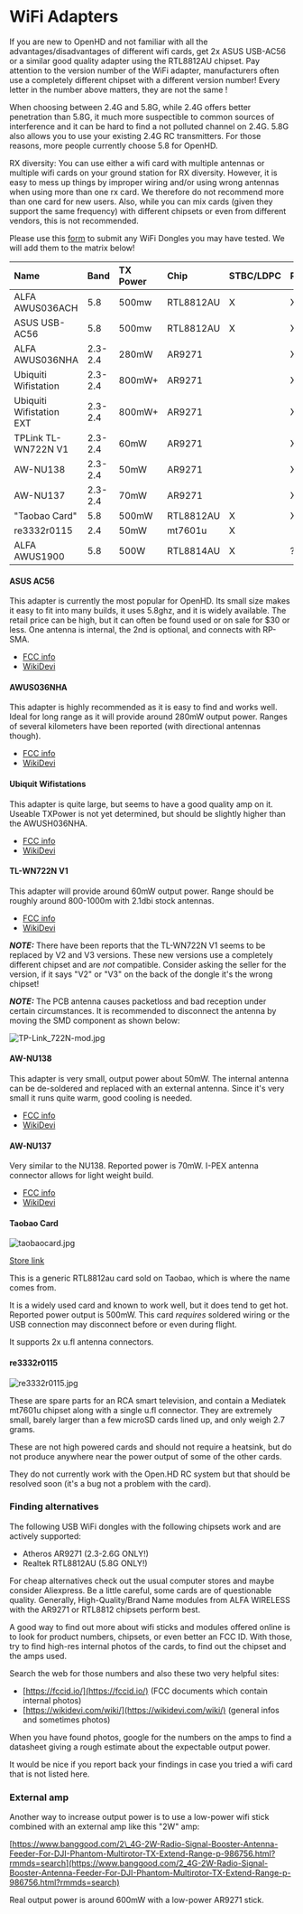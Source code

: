 # WiFi Adapters

If you are new to OpenHD and not familiar with all the advantages/disadvantages of different wifi cards, get 2x ASUS USB-AC56 or a similar good quality adapter using the RTL8812AU chipset.
Pay attention to the version number of the WiFi adapter, manufacturers often use a completely different chipset with a different version number! Every letter in the number above matters, they are not the same !

When choosing between 2.4G and 5.8G, while 2.4G offers better penetration than 5.8G, it much more suspectible to common sources of interference and it can be hard to find a not polluted channel on 2.4G. 5.8G also allows you to use your existing 2.4G RC transmitters. For those reasons, more people currently choose 5.8 for OpenHD.

RX diversity:
You can use either a wifi card with multiple antennas or multiple wifi cards on your ground station for RX diversity. However, it is easy to mess up things by improper wiring and/or using wrong antennas when using more than one rx card. We therefore do not recommend more than one card for new users.
Also, while you can mix cards (given they support the same frequency) with different chipsets or even from different vendors, this is not recommended.

Please use this [form](https://docs.google.com/forms/d/e/1FAIpQLSd_03vS1duD0oFZp42enOvZxElc2p3ghEwpEpJphieajb2lJQ/viewform) to submit any WiFi Dongles you may have tested. We will add them to the matrix below!

| Name | Band | TX Power | Chip | STBC/LDPC | RC | Need Heatsink | Antennas |
| :--- | :--- | :--- | :--- | :--- | :--- | :--- | :--- |
| ALFA AWUS036ACH | 5.8 | 500mw | RTL8812AU | X | X |  | 2x RP-SMA |
| ASUS USB-AC56 | 5.8 | 500mw | RTL8812AU | X | X |  | 2x RP-SMA |
| ALFA AWUS036NHA | 2.3-2.4 | 280mW | AR9271 |  | X |  | 1x RP-SMA |
| Ubiquiti Wifistation | 2.3-2.4 | 800mW+ | AR9271 |  | X |  | 1x RP-SMA |
| Ubiquiti Wifistation EXT | 2.3-2.4 | 800mW+ | AR9271 |  | X |  | 1x RP-SMA |
| TPLink TL-WN722N V1 | 2.3-2.4 | 60mW | AR9271 |  | X |  | 1x RP-SMA |
| AW-NU138 | 2.3-2.4 | 50mW | AR9271 |  | X | X | 1x Internal |
| AW-NU137 | 2.3-2.4 | 70mW | AR9271 |  | X |  | 1x u.fl |
| "Taobao Card" | 5.8 | 500mW | RTL8812AU | X | X | X | 2x u.fl |
| re3332r0115 | 2.4 | 50mW | mt7601u | X |  |  | 1x u.fl |
| ALFA AWUS1900 | 5.8 | 500W | RTL8814AU | X | ? |  | 4x RP-SMA |

#### **ASUS AC56**

This adapter is currently the most popular for OpenHD. Its small size makes it easy to fit into many builds, it uses 5.8ghz, and it is widely available. The retail price can be high, but it can often be found used or on sale for $30 or less. One antenna is internal, the 2nd is optional, and connects with RP-SMA.

* [FCC info](https://fccid.io/MSQ-USBAC56)
* [WikiDevi](https://deviwiki.com/wiki/ASUS_USB-AC56)

#### **AWUS036NHA**

This adapter is highly recommended as it is easy to find and works well. Ideal for long range as it will provide around 280mW output power. Ranges of several kilometers have been reported \(with directional antennas though\).

* [FCC info](https://apps.fcc.gov/oetcf/eas/reports/ViewExhibitReport.cfm?mode=Exhibits&RequestTimeout=500&calledFromFrame=Y&application_id=G%2Bnb%2FcnfLEByfpIAnz2OrQ%3D%3D&fcc_id=UQ23668)
* [WikiDevi](https://wikidevi.com/wiki/ALFA_Network_AWUS036NHA)

#### **Ubiquit Wifistations**

This adapter is quite large, but seems to have a good quality amp on it. Useable TXPower is not yet determined, but should be slightly higher than the AWUSH036NHA.

* [FCC info](https://apps.fcc.gov/oetcf/eas/reports/ViewExhibitReport.cfm?mode=Exhibits&RequestTimeout=500&calledFromFrame=Y&application_id=KhauP%2FSwGKHZGHiW1vSYvA%3D%3D&fcc_id=SWX-M2USB)
* [WikiDevi](https://wikidevi.com/wiki/Ubiquiti_Networks_WiFiStation_EXT)

#### **TL-WN722N V1**

This adapter will provide around 60mW output power. Range should be roughly around 800-1000m with 2.1dbi stock antennas.

* [FCC info](https://apps.fcc.gov/oetcf/eas/reports/ViewExhibitReport.cfm?mode=Exhibits&RequestTimeout=500&calledFromFrame=Y&application_id=%2BnZ3HSATHmzb0LSclLcZxA%3D%3D&fcc_id=TE7WN722NV2)
* [WikiDevi](https://wikidevi.com/wiki/TP-LINK_TL-WN722N_v1.x)

_**NOTE:**_ There have been reports that the TL-WN722N V1 seems to be replaced by V2 and V3 versions. These new versions use a completely different chipset and are _not_ compatible. Consider asking the seller for the version, if it says "V2" or "V3" on the back of the dongle it's the wrong chipset!

_**NOTE:**_ The PCB antenna causes packetloss and bad reception under certain circumstances. It is recommended to disconnect the antenna by moving the SMD component as shown below: 

![TP-Link\_722N-mod.jpg](https://github.com/HD-Fpv/Open.HD/raw/master/wiki-content/Hardware_Supported%20WiFi%20adapters/TP-Link_722N-mod.jpg)

#### AW-NU138

This adapter is very small, output power about 50mW. The internal antenna can be de-soldered and replaced with an external antenna. Since it's very small it runs quite warm, good cooling is needed.

* [FCC info](https://apps.fcc.gov/oetcf/eas/reports/ViewExhibitReport.cfm?mode=Exhibits&RequestTimeout=500&calledFromFrame=Y&application_id=ykivyt9MWET01uFkCm0wFQ%3D%3D&fcc_id=TLZ-NU138)
* [WikiDevi](https://wikidevi.com/wiki/AzureWave_AW-NU138)

#### AW-NU137

Very similar to the NU138. Reported power is 70mW. I-PEX antenna connector allows for light weight build.

* [FCC info](https://apps.fcc.gov/oetcf/eas/reports/ViewExhibitReport.cfm?mode=Exhibits&RequestTimeout=500&calledFromFrame=Y&application_id=jytSwagyYGHU0hdXERQMgw%3D%3D&fcc_id=TLZ-NU137)
* [WikiDevi](https://wikidevi.com/wiki/AzureWave_AW-NU137)

#### Taobao Card

![taobaocard.jpg](https://github.com/HD-Fpv/Open.HD/raw/master/wiki-content/Hardware_Supported%20WiFi%20adapters/taobaocard.jpg)

[Store link](https://a.aliexpress.com/_rIjofM)

This is a generic RTL8812au card sold on Taobao, which is where the name comes from.

It is a widely used card and known to work well, but it does tend to get hot. Reported power output is 500mW. This card _requires_ soldered wiring or the USB connection may disconnect before or even during flight.

It supports 2x u.fl antenna connectors.

#### re3332r0115

![re3332r0115.jpg](https://github.com/HD-Fpv/Open.HD/raw/master/wiki-content/Hardware_Supported%20WiFi%20adapters/re3332r0115.jpg)

These are spare parts for an RCA smart television, and contain a Mediatek mt7601u chipset along with a single u.fl connector. They are extremely small, barely larger than a few microSD cards lined up, and only weigh 2.7 grams.

These are not high powered cards and should not require a heatsink, but do not produce anywhere near the power output of some of the other cards.

They do not currently work with the Open.HD RC system but that should be resolved soon \(it's a bug not a problem with the card\).

### Finding alternatives

The following USB WiFi dongles with the following chipsets work and are actively supported:

* Atheros AR9271 \(2.3-2.6G ONLY!\)
* Realtek RTL8812AU \(5.8G ONLY!\)

For cheap alternatives check out the usual computer stores and maybe consider Aliexpress. Be a little careful, some cards are of questionable quality. Generally, High-Quality/Brand Name modules from ALFA WIRELESS with the AR9271 or RTL8812 chipsets perform best.

A good way to find out more about wifi sticks and modules offered online is to look for product numbers, chipsets, or even better an FCC ID. With those, try to find high-res internal photos of the cards, to find out the chipset and the amps used.

Search the web for those numbers and also these two very helpful sites:

* [https://fccid.io/](https://fccid.io/) \(FCC documents which contain internal photos\)
* [https://wikidevi.com/wiki/](https://wikidevi.com/wiki/) \(general infos and sometimes photos\)

When you have found photos, google for the numbers on the amps to find a datasheet giving a rough estimate about the expectable output power.

It would be nice if you report back your findings in case you tried a wifi card that is not listed here.

### External amp

Another way to increase output power is to use a low-power wifi stick combined with an external amp like this "2W" amp:

[https://www.banggood.com/2\_4G-2W-Radio-Signal-Booster-Antenna-Feeder-For-DJI-Phantom-Multirotor-TX-Extend-Range-p-986756.html?rmmds=search](https://www.banggood.com/2_4G-2W-Radio-Signal-Booster-Antenna-Feeder-For-DJI-Phantom-Multirotor-TX-Extend-Range-p-986756.html?rmmds=search)

Real output power is around 600mW with a low-power AR9271 stick.

